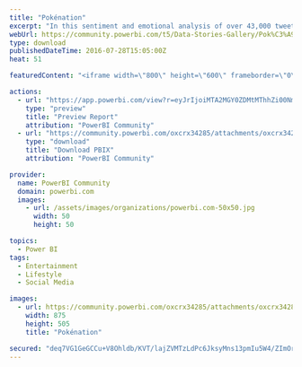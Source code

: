 ```yaml
---
title: "Pokénation"
excerpt: "In this sentiment and emotional analysis of over 43,000 tweets about Pokémon Go, we are catching all the states' data using Power BI! Explore this"
webUrl: https://community.powerbi.com/t5/Data-Stories-Gallery/Pok%C3%A9nation/m-p/53870
type: download
publishedDateTime: 2016-07-28T15:05:00Z
heat: 51

featuredContent: "<iframe width=\"800\" height=\"600\" frameborder=\"0\" src=\"https://app.powerbi.com/view?r=eyJrIjoiMTA2MGY0ZDMtMThhZi00NmVhLWI3N2UtODA4ODM0YzhhY2FkIiwidCI6ImQyOGMxMDVhLWI3N2ItNDA3Yy04YjBjLTFhNmYyZDNhZDg5MCIsImMiOjZ9\"></iframe>"

actions:
  - url: "https://app.powerbi.com/view?r=eyJrIjoiMTA2MGY0ZDMtMThhZi00NmVhLWI3N2UtODA4ODM0YzhhY2FkIiwidCI6ImQyOGMxMDVhLWI3N2ItNDA3Yy04YjBjLTFhNmYyZDNhZDg5MCIsImMiOjZ9"
    type: "preview"
    title: "Preview Report"
    attribution: "PowerBI Community"
  - url: "https://community.powerbi.com/oxcrx34285/attachments/oxcrx34285/DataStoriesGallery/186/5/Pokenation%20Final.pbix"
    type: "download"
    title: "Download PBIX"
    attribution: "PowerBI Community"

provider:
  name: PowerBI Community
  domain: powerbi.com
  images:
    - url: /assets/images/organizations/powerbi.com-50x50.jpg
      width: 50
      height: 50

topics:
  - Power BI
tags:
  - Entertainment
  - Lifestyle
  - Social Media

images:
  - url: https://community.powerbi.com/oxcrx34285/attachments/oxcrx34285/DataStoriesGallery/186/6/Pokenation%20Thumbnail%20Final.PNG
    width: 875
    height: 505
    title: "Pokénation"

secured: "deq7VG1GeGCCu+V8Ohldb/KVT/lajZVMTzLdPc6JksyMns13pmIu5W4/ZImOrwgA6vRcNRB1ZduJ8qexp1cxgQf12z9JquNyQAsDbpIZ9EncJqta50fw8uXtuvwzhbE9vPw1Y0QORNzq9k1EzMJ9T/jVCJ5QMwJ1Rwnaya9waNyS0byZm5y/06aOPSf+AsLAVNtB86kFbEmvZOdXJTKgs10ekMMSsMqIKUbraIxDnRBuKXjjkp/4cpFPTUtPOY28lKplqp8UIE8SrkmHx0Gmw4vuqL9Omev7Ek3MdhLtDumo7ISbsXDi6sv59Ue40+tRLacOzHyJaePz5d4xxS/osJGpzTj4Qor6RlL8e9cTqVP1RxQyruSPcyr/lnN3wad03nr0f7bxL35cyuyPbU1zErQg3v6hNC6IOdIiUFOhMx8=;zPeC/GYTtB0ntfMQOmEByA=="
---
```


